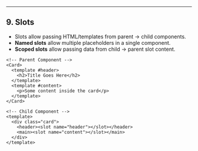 ---

## 9. Slots
- Slots allow passing HTML/templates from parent → child components.  
- **Named slots** allow multiple placeholders in a single component.  
- **Scoped slots** allow passing data from child → parent slot content.  

```vue
<!-- Parent Component -->
<Card>
  <template #header>
    <h2>Title Goes Here</h2>
  </template>
  <template #content>
    <p>Some content inside the card</p>
  </template>
</Card>

<!-- Child Component -->
<template>
  <div class="card">
    <header><slot name="header"></slot></header>
    <main><slot name="content"></slot></main>
  </div>
</template>

